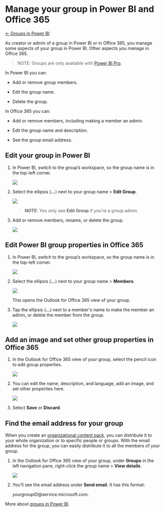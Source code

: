 <properties 
   pageTitle="Manage your group in Power BI and Office 365"
   description="Manage your group in Power BI and Office 365"
   services="powerbi" 
   documentationCenter="" 
   authors="pcw3187" 
   manager="mblythe" 
   editor=""
   tags=""/>
 
<tags
   ms.service="powerbi"
   ms.devlang="NA"
   ms.topic="article"
   ms.tgt_pltfrm="NA"
   ms.workload="powerbi"
   ms.date="10/14/2015"
   ms.author="v-pawrig"/>
# Manage your group in Power BI and Office 365

[← Groups in Power BI](https://support.powerbi.com/knowledgebase/topics/101158-groups-in-power-bi)

As creator or admin of a group in Power BI or in Office 365, you manage some aspects of your group in Power BI. Other aspects you manage in Office 365. 

>NOTE: Groups are only available with [Power BI Pro](https://support.powerbi.com/knowledgebase/articles/685479).

In Power BI you can:

-   Add or remove group members.

-   Edit the group name.

-   Delete the group.

In Office 365 you can:

-   Add or remove members, including making a member an admin.

-   Edit the group name and description.

-   See the group email address.

## Edit your group in Power BI

1.  In Power BI, switch to the group’s workspace, so the group name is in the top-left corner.  

    ![](media/powerbi-service-manage-your-group-in-power-bi-and-office-365/PBI_GroupWorkspaces.png)

2.  Select the ellipsis (**…**) next to your group name \> **Edit Group**.

    ![](media/powerbi-service-manage-your-group-in-power-bi-and-office-365/PBI_GrpeEllipsMenu.png)

    >**NOTE**: You only see **Edit Group** if you’re a group admin.

3.  Add or remove members, rename, or delete the group. 

    ![](media/powerbi-service-manage-your-group-in-power-bi-and-office-365/PBI_Grps_EditGrp.png)


## Edit Power BI group properties in Office 365 

1.  In Power BI, switch to the group’s workspace, so the group name is in the top-left corner. 

    ![](media/powerbi-service-manage-your-group-in-power-bi-and-office-365/PBI_GroupWorkspaces.png)

2.  Select the ellipsis (**…**) next to your group name \> **Members**.

    ![](media/powerbi-service-manage-your-group-in-power-bi-and-office-365/PBI_GrpeEllipsMenu.png)

    This opens the Outlook for Office 365 view of your group.

3.  Tap the ellipsis (**…**) next to a member's name to make the member an admin, or delete the member from the group. 

    ![](media/powerbi-service-manage-your-group-in-power-bi-and-office-365/PBI_Grps_O365_EditMembers.png)


## Add an image and set other group properties in Office 365

1.  In the Outlook for Office 365 view of your group, select the pencil icon to edit group properties.

    ![](media/powerbi-service-manage-your-group-in-power-bi-and-office-365/PBI_Grps_EditPencil.png)

2.  You can edit the name, description, and language, add an image, and set other properties here.

    ![](media/powerbi-service-manage-your-group-in-power-bi-and-office-365/PBI_Grps_O365_EditGrp.png)

3.  Select **Save** or **Discard**.

## Find the email address for your group

When you create an [organizational content pack](https://support.powerbi.com/knowledgebase/articles/651040), you can distribute it to your whole organization or to specific people or groups. With the email address for the group, you can easily distribute it to all the members of your group. 

1.  In the Outlook for Office 365 view of your group, under **Groups** in the left navigation pane, right-click the group name \> **View details**.

    ![](media/powerbi-service-manage-your-group-in-power-bi-and-office-365/PBI_Grps_ViewDetails.png)

2.  You’ll see the email address under **Send email**. It has this format:

    *yourgroupID*@service.microsoft.com. 

More about [groups in Power BI](https://support.powerbi.com/knowledgebase/articles/654247).

